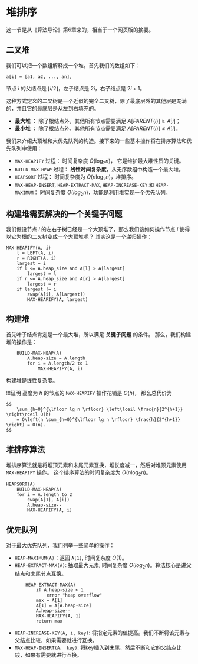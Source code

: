 # 堆排序

这一节是从《算法导论》第6章来的，相当于一个网页版的摘要。

## 二叉堆

我们可以把一个数组解释成一个堆。首先我们的数组如下：

```
a[i] = [a1, a2, ..., an],
```

节点 $i$ 的父结点是 $\lfloor i/2 \rfloor$，左子结点是 $2i$，右子结点是 $2i+1$。

这种方式定义的二叉树是一个近似的完全二叉树，除了最底层外的其他层是充满的，并且它的最底层是从左到右填充的。

- **最大堆** ： 除了根结点外，其他所有节点需要满足 $A[PARENT(i)] \ge A[i]$；
- **最小堆** ： 除了根结点外，其他所有节点需要满足 $A[PARENT(i)] \le A[i]$。

我们来介绍大顶堆和大优先队列的构造。接下来的一些基本操作将在排序算法和优先队列中使用：

- `MAX-HEAPIFY` 过程： 时间复杂度 $O(\log_2 n)$， 它是维护最大堆性质的关键。
- `BUILD-MAX-HEAP` 过程： **线性时间复杂度**，从无序数组中构造一个最大堆。
- `HEAPSORT` 过程： 时间复杂度为 $O(n \log_2 n)$，堆排序。
- `MAX-HEAP-INSERT`, `HEAP-EXTRACT-MAX`, `HEAP-INCREASE-KEY` 和 `HEAP-MAXIMUM`： 时间复杂度 $O(log_2 n)$，功能是利用堆实现一个优先队列。

## 构建堆需要解决的一个关键子问题

我们假设节点 $i$ 的左右子树已经是一个大顶堆了，那么我们该如何操作节点 $i$ 使得以它为根的二叉树变成一个大顶堆呢？
其实这是一个递归操作：

```
MAX-HEAPIFY(A, i)
    l = LEFT(A, i)
    r = RIGHT(A, i)
    largest = i
    if l <= A.heap_size and A[l] > A[largest]
        largest = l
    if r <= A.heap_size and A[r] > A[largest]
        largest = r
    if largest != i
        swap(A[i], A[largest])
        MAX-HEAPIFY(A, largest)
```

## 构建堆

首先叶子结点肯定是一个最大堆，所以满足 **关键子问题** 的条件。
那么，我们构建堆的操作是：

```
    BUILD-MAX-HEAP(A)
        A.heap-size = A.length
        for i = A.length/2 to 1
            MAX-HEAPIFY(A, i)
```

构建堆是线性复杂度。

!!!证明
    高度为 $h$ 的节点的 `MAX-HEAPIFY` 操作花销是 $O(h)$， 那么总代价为

    $$
        \sum_{h=0}^{\lfloor lg n \rfloor} \left\lceil \frac{n}{2^{h+1}} \right\rceil O(h)
        = O\left(n \sum_{h=0}^{\lfloor lg n \rfloor} \frac{h}{2^{h+1}} \right) = O(n).
    $$

## 堆排序算法

堆排序算法就是将堆顶元素和末尾元素互换，堆长度减一，然后对堆顶元素使用 `MAX-HEAPIFY` 操作。
这个排序算法的时间复杂度为 $O(n\log_2 n)$。

```
HEAPSORT(A)
    BUILD-MAX-HEAP(A)
    for i = A.length to 2
        swap(A[1], A[i])
        A.heap-size--
        MAX-HEAPIFY(A, i)
```

## 优先队列

对于最大优先队列，我们列举一些简单的操作：

- `HEAP-MAXIMUM(A)`：返回 `A[1]`, 时间复杂度 $O(1)$。
- `HEAP-EXTRACT-MAX(A)`: 抽取最大元素, 时间复杂度 $O(log_2 n)$。算法核心是讲父结点和末尾节点互换。
    ```
        HEAP-EXTRACT-MAX(A)
            if A.heap-size < 1
                error "heap overflow"
            max = A[1]
            A[1] = A[A.heap-size]
            A.heap-size--
            MAX-HEAPIFY(A, 1)
            return max
    ```
- `HEAP-INCREASE-KEY(A, i, key)`: 将指定元素的值提高。我们不断将该元素与父结点比较，如果需要就进行互换。
- `MAX-HEAP-INSERT(A， key)`: 将key插入到末尾，然后不断和它的父结点比较，如果有需要就进行互换。